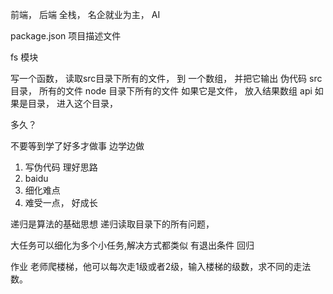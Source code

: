 前端， 后端 
全栈， 名企就业为主， AI 

package.json 项目描述文件

fs 模块  

写一个函数， 读取src目录下所有的文件， 到
一个数组， 并把它输出
伪代码
src 目录， 所有的文件  node 目录下所有的文件
如果它是文件， 放入结果数组  api
如果是目录， 进入这个目录， 

多久？ 

不要等到学了好多才做事
边学边做
1. 写伪代码 理好思路
2. baidu
3. 细化难点
4. 难受一点， 好成长

递归是算法的基础思想
递归读取目录下的所有问题， 

大任务可以细化为多个小任务,解决方式都类似
有退出条件  回归

作业
老师爬楼梯，他可以每次走1级或者2级，输入楼梯的级数，求不同的走法数。

